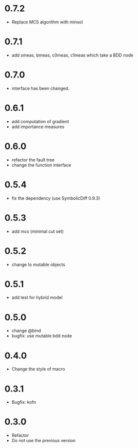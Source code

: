# 0.7.2

- Replace MCS algorithm with minsol

# 0.7.1

- add smeas, bmeas, c0meas, c1meas which take a BDD node

# 0.7.0

- interface has been changed.

# 0.6.1

- add computation of gradient
- add importance measures

# 0.6.0

- refactor the fault tree
- change the function interface

# 0.5.4

- fix the dependency (use SymbolicDiff 0.9.3)

# 0.5.3

- add mcs (minimal cut set)

# 0.5.2

- change to mutable objects

# 0.5.1

- add test for hybrid model

# 0.5.0

- change @bind
- bugfix: use mutable bdd node

# 0.4.0

- Change the style of macro

# 0.3.1

- Bugfix: kofn


# 0.3.0

- Refactor
- Do not use the previous version

